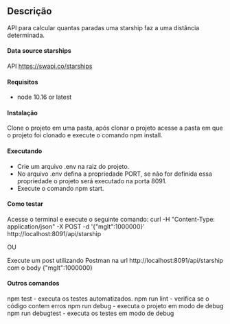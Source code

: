 ## Descrição
API para calcular quantas paradas uma starship faz a uma distância determinada.

#### Data source starships 
API https://swapi.co/starships

#### Requisitos
- node 10.16 or latest

#### Instalação
Clone o projeto em uma pasta, após clonar o projeto acesse a pasta em que o projeto foi clonado e execute o comando npm install.

#### Executando
- Crie um arquivo .env na raiz do projeto.
- No arquivo .env defina a propriedade PORT, se não for definida essa propriedade o projeto será executado na porta 8091.
- Execute o comando npm start.

#### Como testar
Acesse o terminal e execute o seguinte comando: 
curl -H "Content-Type: application/json" -X POST -d '{"mglt":1000000}' http://localhost:8091/api/starship

OU 

Execute um post utilizando Postman na url http://localhost:8091/api/starship com o body {"mglt":1000000}

#### Outros comandos
npm test - executa os testes automatizados.
npm run lint - verifica se o código contem erros
npm run debug - executa o projeto em modo de debug
npm run debugtest - executa os testes em modo de debug
